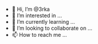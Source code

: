 - 👋 Hi, I’m @3rka
- 👀 I’m interested in ...
- 🌱 I’m currently learning ...
- 💞️ I’m looking to collaborate on ...
- 📫 How to reach me ...

<!---
3rka/3rka is a ✨ special ✨ repository because its `README.md` (this file) appears on your GitHub profile.
You can click the Preview link to take a look at your changes.
--->
